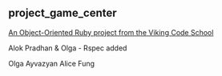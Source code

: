 ## project_game_center

[An Object-Oriented Ruby project from the Viking Code School](http://www.vikingcodeschool.com)


Alok Pradhan & Olga - Rspec added


Olga Ayvazyan
Alice Fung


